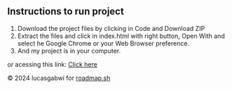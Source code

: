 ## Instructions to run project
1. Download the project files by clicking in Code and Download ZIP
2. Extract the files and click in index.html with right button, Open With and select he Google Chrome or your Web Browser preference.
3. And my project is in your computer.<br>

or acessing this link: [Click here](https://roadmap.sh/projects/single-page-cv)

&copy; 2024 lucasgabwi for <a href="https://roadmap.sh">roadmap.sh</a>
